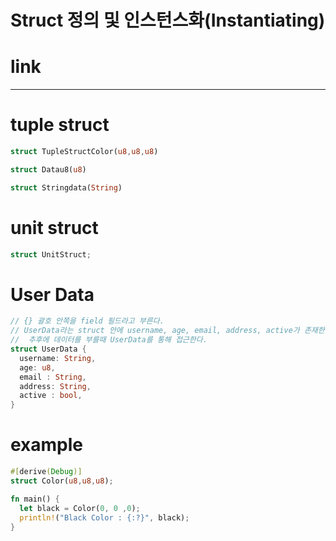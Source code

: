 # Struct 정의 및 인스턴스화(Instantiating)

# link

<hr />

# tuple struct

```rust
struct TupleStructColor(u8,u8,u8)

struct Datau8(u8)

struct Stringdata(String)
```

# unit struct

```rust
struct UnitStruct;
```

# User Data

```rust
// {} 괄호 안쪽을 field 필드라고 부른다.
// UserData라는 struct 안에 username, age, email, address, active가 존재한다.
//  추후에 데이터를 부를때 UserData를 통해 접근한다.
struct UserData {
  username: String,
  age: u8,
  email : String,
  address: String,
  active : bool,
}
```


# example

```rust
#[derive(Debug)]
struct Color(u8,u8,u8);

fn main() {
  let black = Color(0, 0 ,0);
  println!("Black Color : {:?}", black);
}

```
